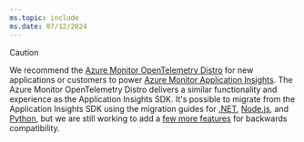 ```yaml
---
ms.topic: include
ms.date: 07/12/2024
---
```


> [!CAUTION]
> We recommend the [Azure Monitor OpenTelemetry Distro](../opentelemetry-enable.md#enable-azure-monitor-opentelemetry-for-net-nodejs-python-and-java-applications) for new applications or customers to power [Azure Monitor Application Insights](../app-insights-overview.md). The Azure Monitor OpenTelemetry Distro delivers a similar functionality and experience as the Application Insights SDK. It's possible to migrate from the Application Insights SDK using the migration guides for [.NET](../opentelemetry-dotnet-migrate.md), [Node.js](../opentelemetry-nodejs-migrate.md), and [Python](../opentelemetry-python-opencensus-migrate.md), but we are still working to add a [few more features](../application-insights-faq.yml#what-s-the-current-release-state-of-features-within-the-azure-monitor-opentelemetry-distro) for backwards compatibility.
